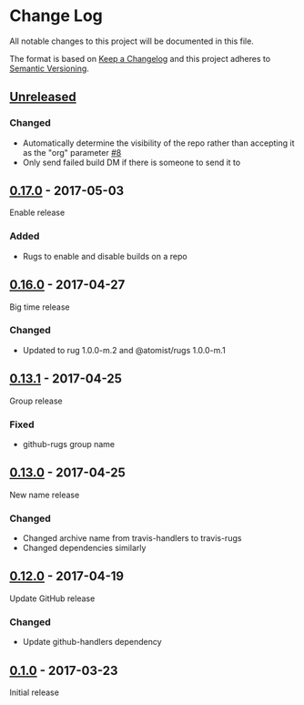 # Change Log

All notable changes to this project will be documented in this file.

The format is based on [Keep a Changelog](http://keepachangelog.com/)
and this project adheres to [Semantic Versioning](http://semver.org/).

## [Unreleased]

[Unreleased]: https://github.com/atomist/travis-rugs/compare/0.17.0...HEAD

### Changed

-   Automatically determine the visibility of the repo rather than
    accepting it as the "org" parameter [#8][8]
-   Only send failed build DM if there is someone to send it to

[8]: https://github.com/atomist/travis-rugs/issues/8

## [0.17.0] - 2017-05-03

[0.17.0]: https://github.com/atomist/travis-rugs/compare/0.16.0...0.17.0

Enable release

### Added

-   Rugs to enable and disable builds on a repo

## [0.16.0] - 2017-04-27

[0.16.0]: https://github.com/atomist/travis-rugs/compare/0.15.0...0.16.0

Big time release

### Changed

-   Updated to rug 1.0.0-m.2 and @atomist/rugs 1.0.0-m.1

## [0.13.1] - 2017-04-25

[0.13.1]: https://github.com/atomist/travis-rugs/compare/0.13.0...0.13.1

Group release

### Fixed

-   github-rugs group name

## [0.13.0] - 2017-04-25

[0.13.0]: https://github.com/atomist/travis-rugs/compare/0.12.0...0.13.0

New name release

### Changed

-   Changed archive name from travis-handlers to travis-rugs
-   Changed dependencies similarly

## [0.12.0] - 2017-04-19

[0.12.0]: https://github.com/atomist/travis-rugs/compare/0.11.0...0.12.0

Update GitHub release

### Changed

-   Update github-handlers dependency

## [0.1.0] - 2017-03-23

[0.1.0]: https://github.com/atomist/travis-rugs/tree/0.1.0

Initial release
